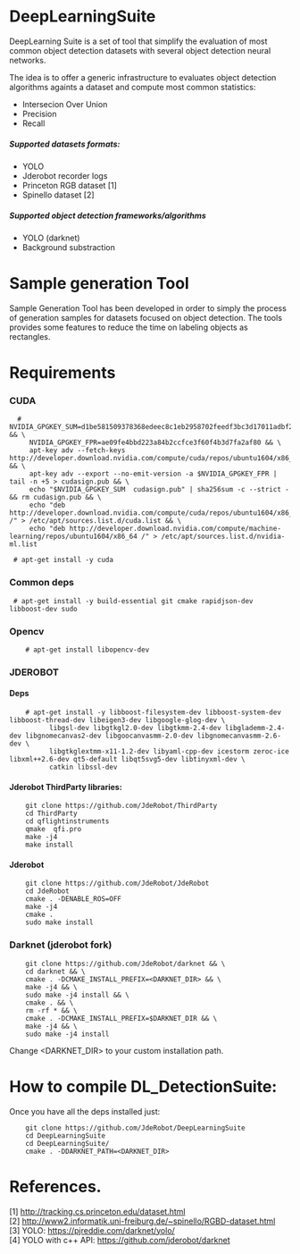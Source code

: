 # DeepLearningSuite
DeepLearning Suite is a set of tool that simplify the evaluation of most common object detection datasets with several object detection neural networks.

The idea is to offer a generic infrastructure to evaluates object detection algorithms againts a dataset and compute most common statistics:
* Intersecion Over Union
* Precision
* Recall 



##### Supported datasets formats:
* YOLO
* Jderobot recorder logs
* Princeton RGB dataset [1]
* Spinello dataset [2]

##### Supported object detection frameworks/algorithms
* YOLO (darknet)
* Background substraction



# Sample generation Tool
Sample Generation Tool has been developed in order to simply the process of generation samples for datasets focused on object detection. The tools provides some features to reduce the time on labeling objects as rectangles. 


# Requirements

### CUDA
```
  # NVIDIA_GPGKEY_SUM=d1be581509378368edeec8c1eb2958702feedf3bc3d17011adbf24efacce4ab5 && \
     NVIDIA_GPGKEY_FPR=ae09fe4bbd223a84b2ccfce3f60f4b3d7fa2af80 && \
     apt-key adv --fetch-keys http://developer.download.nvidia.com/compute/cuda/repos/ubuntu1604/x86_64/7fa2af80.pub && \
     apt-key adv --export --no-emit-version -a $NVIDIA_GPGKEY_FPR | tail -n +5 > cudasign.pub && \
     echo "$NVIDIA_GPGKEY_SUM  cudasign.pub" | sha256sum -c --strict - && rm cudasign.pub && \
     echo "deb http://developer.download.nvidia.com/compute/cuda/repos/ubuntu1604/x86_64 /" > /etc/apt/sources.list.d/cuda.list && \
     echo "deb http://developer.download.nvidia.com/compute/machine-learning/repos/ubuntu1604/x86_64 /" > /etc/apt/sources.list.d/nvidia-ml.list
 
 # apt-get install -y cuda
```

### Common deps
```
 # apt-get install -y build-essential git cmake rapidjson-dev libboost-dev sudo
```

### Opencv
```
    # apt-get install libopencv-dev 
```

### JDEROBOT
#### Deps
``` 
    # apt-get install -y libboost-filesystem-dev libboost-system-dev libboost-thread-dev libeigen3-dev libgoogle-glog-dev \
          libgsl-dev libgtkgl2.0-dev libgtkmm-2.4-dev libglademm-2.4-dev libgnomecanvas2-dev libgoocanvasmm-2.0-dev libgnomecanvasmm-2.6-dev \
          libgtkglextmm-x11-1.2-dev libyaml-cpp-dev icestorm zeroc-ice libxml++2.6-dev qt5-default libqt5svg5-dev libtinyxml-dev \
          catkin libssl-dev
```

#### Jderobot ThirdParty libraries:
```
    git clone https://github.com/JdeRobot/ThirdParty 
    cd ThirdParty
    cd qflightinstruments 
    qmake  qfi.pro
    make -j4
    make install

```

#### Jderobot

```
    git clone https://github.com/JdeRobot/JdeRobot
    cd JdeRobot 
    cmake . -DENABLE_ROS=OFF 
    make -j4 
    cmake . 
    sudo make install
```

### Darknet (jderobot fork)
```
    git clone https://github.com/JdeRobot/darknet && \
    cd darknet && \
    cmake . -DCMAKE_INSTALL_PREFIX=<DARKNET_DIR> && \
    make -j4 && \
    sudo make -j4 install && \
    cmake . && \
    rm -rf * && \
    cmake . -DCMAKE_INSTALL_PREFIX=$DARKNET_DIR && \
    make -j4 && \
    sudo make -j4 install
```
Change <DARKNET_DIR> to your custom installation path.

# How to compile DL_DetectionSuite:
Once you have all the deps installed just:
```
    git clone https://github.com/JdeRobot/DeepLearningSuite 
    cd DeepLearningSuite 
    cd DeepLearningSuite/ 
    cmake . -DDARKNET_PATH=<DARKNET_DIR>
```

# References.
[1] http://tracking.cs.princeton.edu/dataset.html \
[2] http://www2.informatik.uni-freiburg.de/~spinello/RGBD-dataset.html \
[3] YOLO: https://pjreddie.com/darknet/yolo/ \
[4] YOLO with c++ API: https://github.com/jderobot/darknet
